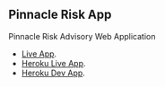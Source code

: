 
## Pinnacle Risk App

Pinnacle Risk Advisory Web Application

- [Live App](https://sprinble.com).
- [Heroku Live App](http://pinnacle-app.herokuapp.com).
- [Heroku Dev App](http://pinnacle-dev-app.herokuapp.com).


